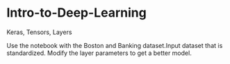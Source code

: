 # Intro-to-Deep-Learning
Keras, Tensors, Layers 


Use the notebook with the Boston and Banking dataset.Input dataset that is standardized. Modify the layer parameters to get a better model. 
